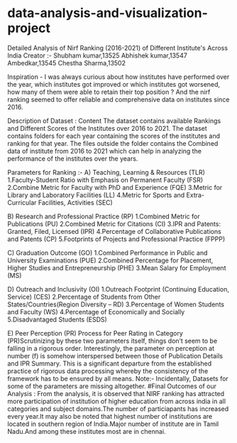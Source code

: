 # data-analysis-and-visualization-project
Detailed Analysis of Nirf Ranking (2016-2021) of Different Institute's Across India
Creator :-
Shubham kumar,13525
Abhishek kumar,13547
Ambedkar,13545
Chestha Sharma,13502

Inspiration -
I was always curious about how institutes have performed over the year, which institutes got improved or which institutes got worsened, how many of them were able to retain their top position ? And the nirf ranking seemed to offer reliable and comprehensive data on institutes since 2016.

Description of Dataset :
Content
The dataset contains available Rankings and Different Scores of the Institutes over 2016 to 2021. The dataset contains folders for each year containing the scores of the institutes and ranking for that year. The files outside the folder contains the Combined data of institute from 2016 to 2021 which can help in analyzing the performance of the institutes over the years.

Parameters for Ranking :-
A) Teaching, Learning & Resources (TLR)
1.Faculty-Student Ratio with Emphasis on Permanent Faculty (FSR) 2.Combine Metric for Faculty with PhD and Experience (FQE) 3.Metric for Library and Laboratory Facilities (LL) 4.Metric for Sports and Extra-Curricular Facilities, Activities (SEC)

B) Research and Professional Practice (RP)
1.Combined Metric for Publications (PU) 2.Combined Metric for Citations (CI) 3.IPR and Patents: Granted, Filed, Licensed (IPR) 4.Percentage of Collaborative Publications and Patents (CP) 5.Footprints of Projects and Professional Practice (FPPP)

C) Graduation Outcome (GO)
1.Combined Performance in Public and University Examinations (PUE) 2.Combined Percentage for Placement, Higher Studies and Entrepreneurship (PHE) 3.Mean Salary for Employment (MS)

D) Outreach and Inclusivity (OI)
1.Outreach Footprint (Continuing Education, Service) (CES) 2.Percentage of Students from Other States/Countries(Region Diversity – RD) 3.Percentage of Women Students and Faculty (WS) 4.Percentage of Economically and Socially 5.Disadvantaged Students (ESDS)

E) Peer Perception (PR)
Process for Peer Rating in Category (PR)Scrutinizing by these two parameters itself, things don’t seem to be falling in a rigorous order. Interestingly, the parameter on perception at number (f) is somehow interspersed between those of Publication Details and IPR Summary. This is a significant departure from the established practice of rigorous data processing whereby the consistency of the framework has to be ensured by all means.
Note:-
Incidentally, Datasets for some of the parameters are missing altogether.
#Final Outcomes of our Analysis :
From the analysis, it is observed that NIRF ranking has attracted more participation of institution of higher education from across india in all categories and subject domains.The number of particiapants has increased every year.It may also be noted that highest number of institutions are located in southern region of India.Major number of institute are in Tamil Nadu.And among these institutes most are in chennai.

